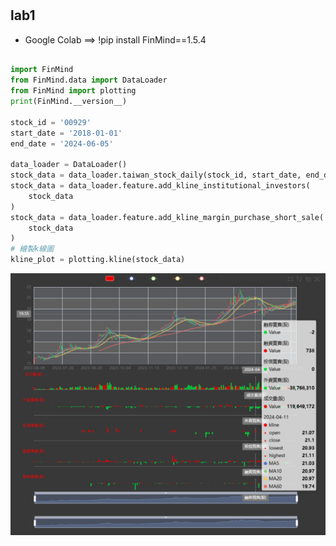#


## lab1
- Google Colab ==> !pip install FinMind==1.5.4

```python

import FinMind
from FinMind.data import DataLoader
from FinMind import plotting
print(FinMind.__version__)

stock_id = '00929'
start_date = '2018-01-01'
end_date = '2024-06-05'

data_loader = DataLoader()
stock_data = data_loader.taiwan_stock_daily(stock_id, start_date, end_date)
stock_data = data_loader.feature.add_kline_institutional_investors(
    stock_data
)
stock_data = data_loader.feature.add_kline_margin_purchase_short_sale(
    stock_data
)
# 繪製k線圖
kline_plot = plotting.kline(stock_data)
```

![FINMIND_20240605_2.png](FINMIND_20240605_2.png)
